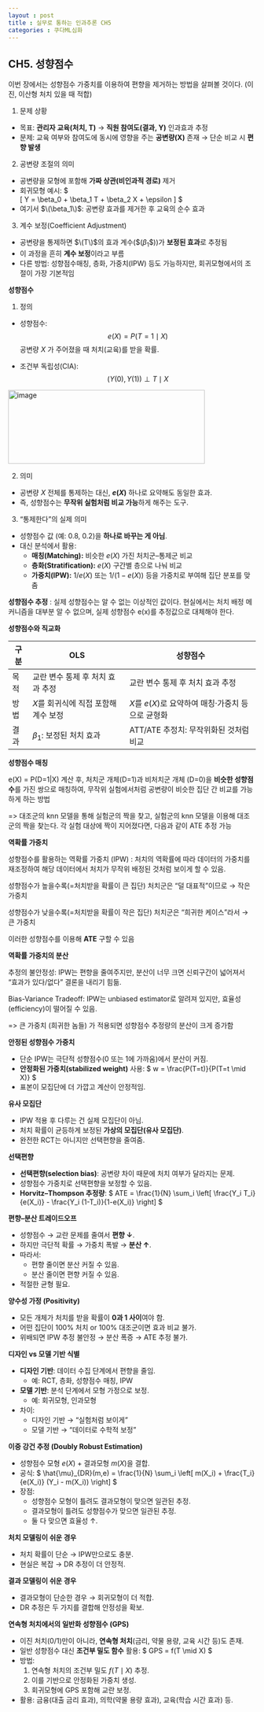 ```yaml
---
layout : post
title : 실무로 통하는 인과추론 CH5
categories : 쿠다ML심화
---
```

## CH5. 성향점수
이번 장에서는 성향점수 가중치를 이용하여 편향을 제거하는 방법을 살펴볼 것이다. (이진, 이산형 처치 있을 때 적합)


1. 문제 상황
- 목표: **관리자 교육(처치, T)** → **직원 참여도(결과, Y)** 인과효과 추정
- 문제: 교육 여부와 참여도에 동시에 영향을 주는 **공변량(X)** 존재 → 단순 비교 시 **편향 발생**

2. 공변량 조절의 의미
- 공변량을 모형에 포함해 **가짜 상관(비인과적 경로)** 제거
- 회귀모형 예시:
$  
\[
Y = \beta_0 + \beta_1 T + \beta_2 X + \epsilon
\]
$
- 여기서 $\(\beta_1\)$: 공변량 효과를 제거한 후 교육의 순수 효과

3. 계수 보정(Coefficient Adjustment)
- 공변량을 통제하면 $\(T\)$의 효과 계수($\$(\beta_1\$))$가 **보정된 효과**로 추정됨
- 이 과정을 흔히 **계수 보정**이라고 부름
- 다른 방법: 성향점수매칭, 층화, 가중치(IPW) 등도 가능하지만, 회귀모형에서의 조절이 가장 기본적임

**성향점수**

1. 정의
- 성향점수:
$$
e(X) = P(T=1 \mid X)
$$
공변량 $X$ 가 주어졌을 때 처치(교육)를 받을 확률.

- 조건부 독립성(CIA):
$$
(Y(0), Y(1)) \perp T \mid X
$$

<img width="400" height="150" alt="image" src="https://github.com/user-attachments/assets/5ebcdcfe-ef31-4933-a1c4-accbf7bc185d" />

2. 의미
- 공변량 $X$ 전체를 통제하는 대신, **$e(X)$** 하나로 요약해도 동일한 효과.  
- 즉, 성향점수는 **무작위 실험처럼 비교 가능**하게 해주는 도구.

3. “통제한다”의 실제 의미
- 성향점수 값 (예: $0.8$, $0.2$)을 **하나로 바꾸는 게 아님**.  
- 대신 분석에서 활용:
  - **매칭(Matching):** 비슷한 $e(X)$ 가진 처치군–통제군 비교  
  - **층화(Stratification):** $e(X)$ 구간별 층으로 나눠 비교  
  - **가중치(IPW):** $1/e(X)$ 또는 $1/(1-e(X))$ 등을 가중치로 부여해 집단 분포를 맞춤  

**성향점수 추정** : 실제 성향점수는 알 수 없는 이상적인 값이다. 현실에서는 처치 배정 메커니즘을 대부분 알 수 없으며, 실제 성향점수 e(x)를 추정값으로 대체해야 한다.

**성향점수와 직교화** 

| 구분 | OLS | 성향점수 |
|------|-------------------------------|---------------------------------------------|
| 목적 | 교란 변수 통제 후 처치 효과 추정 | 교란 변수 통제 후 처치 효과 추정 |
| 방법 | $X$를 회귀식에 직접 포함해 계수 보정 | $X$를 $e(X)$로 요약하여 매칭·가중치 등으로 균형화 |
| 결과 | $\beta_1$: 보정된 처치 효과 | ATT/ATE 추정치: 무작위화된 것처럼 비교 |

**성향점수 매칭**

e(X) = P(D=1|X) 계산 후, 처치군 개체(D=1)과 비처치군 개체 (D=0)을 **비슷한 성향점수**를 가진 쌍으로 매칭하여, 무작위 실험에서처럼 공변량이 비슷한 집단 간 비교를 가능하게 하는 방법

=> 대조군의 knn 모델을 통해 실험군의 짝을 찾고, 실험군의 knn 모델을 이용해 대조군의 짝을 찾는다. 각 실험 대상에 짝이 지어졌다면, 다음과 같이 ATE 추정 가능

**역확률 가중치**

성향점수를 활용하는 역확률 가중치 (IPW) : 처치의 역확률에 따라 데이터의 가중치를 재조정하여 해당 데이터에서 처치가 무작위 배정된 것처럼 보이게 할 수 있음.

성향점수가 높을수록(=처치받을 확률이 큰 집단) 처치군은 “덜 대표적”이므로 → 작은 가중치

성향점수가 낮을수록(=처치받을 확률이 작은 집단) 처치군은 “희귀한 케이스”라서 → 큰 가중치

이러한 성향점수를 이용해 **ATE** 구할 수 있음

**역확률 가중치의 분산**

추정의 불안정성: IPW는 편향을 줄여주지만, 분산이 너무 크면 신뢰구간이 넓어져서 “효과가 있다/없다” 결론을 내리기 힘듦.

Bias-Variance Tradeoff: IPW는 unbiased estimator로 알려져 있지만, 효율성(efficiency)이 떨어질 수 있음.

=> 큰 가중치 (희귀한 놈들) 가 적용되면 성향점수 추정량의 분산이 크게 증가함

**안정된 성향점수 가중치**

- 단순 IPW는 극단적 성향점수(0 또는 1에 가까움)에서 분산이 커짐.
- **안정화된 가중치(stabilized weight)** 사용:
  $
  w = \frac{P(T=t)}{P(T=t \mid X)}
  $
- 표본이 모집단에 더 가깝고 계산이 안정적임.

**유사 모집단**

- IPW 적용 후 다루는 건 실제 모집단이 아님.
- 처치 확률이 균등하게 보정된 **가상의 모집단(유사 모집단)**.
- 완전한 RCT는 아니지만 선택편향을 줄여줌.

**선택편향**

- **선택편향(selection bias)**: 공변량 차이 때문에 처치 여부가 달라지는 문제.
- 성향점수 가중치로 선택편향을 보정할 수 있음.
- **Horvitz–Thompson 추정량**:
  $
  ATE = \frac{1}{N} \sum_i \left[ \frac{Y_i T_i}{e(X_i)} - \frac{Y_i (1-T_i)}{1-e(X_i)} \right]
  $

**편향–분산 트레이드오프**

- 성향점수 → 교란 문제를 줄여서 **편향 ↓**.
- 하지만 극단적 확률 → 가중치 폭발 → **분산 ↑**.
- 따라서:
  - 편향 줄이면 분산 커질 수 있음.
  - 분산 줄이면 편향 커질 수 있음.
- 적절한 균형 필요.

**양수성 가정 (Positivity)**

- 모든 개체가 처치를 받을 확률이 **0과 1 사이**여야 함.
- 어떤 집단이 100% 처치 or 100% 대조군이면 효과 비교 불가.
- 위배되면 IPW 추정 불안정 → 분산 폭증 → ATE 추정 불가.

**디자인 vs 모델 기반 식별**

- **디자인 기반**: 데이터 수집 단계에서 편향을 줄임.  
  - 예: RCT, 층화, 성향점수 매칭, IPW  
- **모델 기반**: 분석 단계에서 모형 가정으로 보정.  
  - 예: 회귀모형, 인과모형  
- 차이:
  - 디자인 기반 → “실험처럼 보이게”  
  - 모델 기반 → “데이터로 수학적 보정”

**이중 강건 추정 (Doubly Robust Estimation)**

- 성향점수 모형 $e(X)$ + 결과모형 $m(X)$을 결합.
- 공식:
  $
  \hat{\mu}_{DR}(m,e) = \frac{1}{N} \sum_i \left[ m(X_i) + \frac{T_i}{e(X_i)} (Y_i - m(X_i)) \right]
  $
- 장점:
  - 성향점수 모형이 틀려도 결과모형이 맞으면 일관된 추정.
  - 결과모형이 틀려도 성향점수가 맞으면 일관된 추정.
  - 둘 다 맞으면 효율성 ↑.

**처치 모델링이 쉬운 경우**

- 처치 확률이 단순 → IPW만으로도 충분.
- 현실은 복잡 → DR 추정이 더 안정적.

**결과 모델링이 쉬운 경우**

- 결과모형이 단순한 경우 → 회귀모형이 더 적합.
- DR 추정은 두 가지를 결합해 안정성을 확보.

**연속형 처치에서의 일반화 성향점수 (GPS)**

- 이진 처치(0/1)만이 아니라, **연속형 처치**(금리, 약물 용량, 교육 시간 등)도 존재.
- 일반 성향점수 대신 **조건부 밀도 함수** 활용:
  $
  GPS = f(T \mid X)
  $
- 방법:
  1. 연속형 처치의 조건부 밀도 $f(T \mid X)$ 추정.
  2. 이를 기반으로 안정화된 가중치 생성.
  3. 회귀모형에 GPS 포함해 교란 보정.
- 활용: 금융(대출 금리 효과), 의학(약물 용량 효과), 교육(학습 시간 효과) 등.






